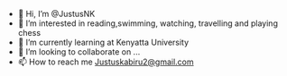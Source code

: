 - 👋 Hi, I’m @JustusNK
- 👀 I’m interested in reading,swimming, watching, travelling and playing chess
- 🌱 I’m currently learning at Kenyatta University
- 💞️ I’m looking to collaborate on ...
- 📫 How to reach me Justuskabiru2@gmail.com

<!---
JustusNK/JustusNK is a ✨ special ✨ repository because its `README.md` (this file) appears on your GitHub profile.
You can click the Preview link to take a look at your changes.
--->
